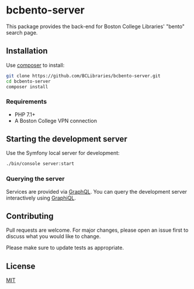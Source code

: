 # bcbento-server

This package provides the back-end for Boston College Libraries' "bento" search page.

## Installation

Use [composer](https://getcomposer.org/doc/00-intro.md#installation-linux-unix-macos) to install:

```bash
git clone https://github.com/BCLibraries/bcbento-server.git
cd bcbento-server
composer install

```

### Requirements

* PHP 7.1+
* A Boston College VPN connection

## Starting the development server

Use the Symfony local server for development:

```bash
./bin/console server:start
```

### Querying the server

Services are provided via [GraphQL](https://graphql.org/). You can query the development server interactively using [GraphiQL](http://127.0.0.1:8000/graphiql). 

## Contributing
Pull requests are welcome. For major changes, please open an issue first to discuss what you would like to change.

Please make sure to update tests as appropriate.

## License
[MIT](https://choosealicense.com/licenses/mit/)